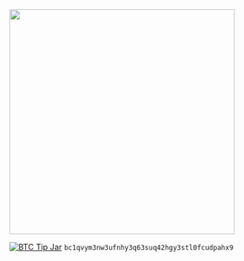 <img src="https://github.com/gocrazygh/gocrazygh/blob/main/warmcoffee.gif" width="400"/>


[![BTC Tip Jar](https://img.shields.io/badge/BTC-tip-yellow.svg?logo=bitcoin&style=flat)](https://www.blockchain.com/btc/address/bc1qvym3nw3ufnhy3q63suq42hgy3stl0fcudpahx9)
`bc1qvym3nw3ufnhy3q63suq42hgy3stl0fcudpahx9`
